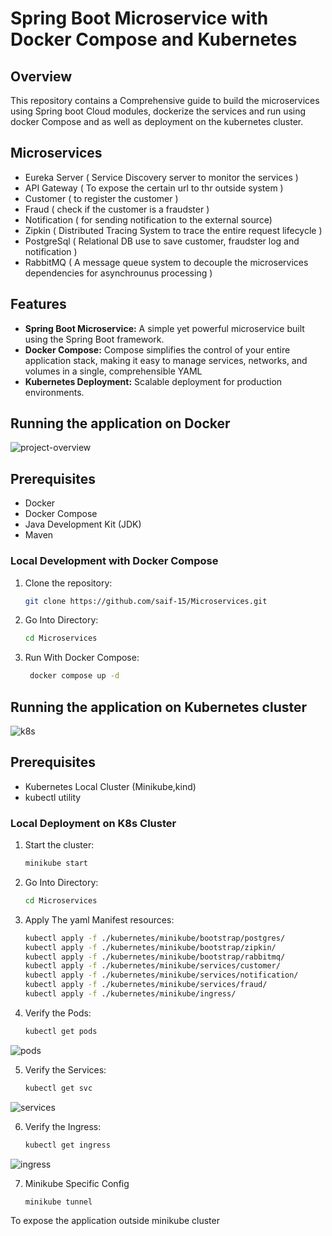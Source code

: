 # Spring Boot Microservice with Docker Compose and Kubernetes

## Overview

This repository contains a Comprehensive guide to build the microservices using Spring boot Cloud modules, dockerize the services and run using docker Compose and as well as deployment on the kubernetes cluster.

## Microservices
- Eureka Server ( Service Discovery server to monitor the services )
- API Gateway ( To expose the certain url to thr outside system )
- Customer ( to register the customer )
- Fraud ( check if the customer is a fraudster )
- Notification ( for sending notification to the external source)
- Zipkin ( Distributed Tracing System to trace the entire request lifecycle )
- PostgreSql ( Relational DB use to save customer, fraudster log and notification )
- RabbitMQ ( A message queue system to decouple the microservices dependencies for asynchrounus processing )


## Features

- **Spring Boot Microservice:** A simple yet powerful microservice built using the Spring Boot framework.
- **Docker Compose:** Compose simplifies the control of your entire application stack, making it easy to manage services, networks, and volumes in a single, comprehensible YAML
- **Kubernetes Deployment:** Scalable deployment for production environments.

## Running the application on Docker
![project-overview](https://github.com/saif-15/Microservices/assets/46129194/2e4edcfb-52e0-4dcd-99e8-a11ffa6c67f0)

## Prerequisites

- Docker
- Docker Compose
- Java Development Kit (JDK)
- Maven

### Local Development with Docker Compose

1. Clone the repository:

   ```bash
   git clone https://github.com/saif-15/Microservices.git

2. Go Into Directory:

   ```bash
   cd Microservices

3. Run With Docker Compose:

   ```bash
    docker compose up -d

## Running the application on Kubernetes cluster

![k8s](https://github.com/saif-15/Microservices/assets/46129194/8cba6004-000e-4902-9d4d-d229fbe3272b)

## Prerequisites

- Kubernetes Local Cluster (Minikube,kind)
- kubectl utility

### Local Deployment on K8s Cluster

1. Start the cluster:

   ```bash
   minikube start

2. Go Into Directory:

   ```bash
   cd Microservices

3. Apply The yaml Manifest resources:

   ```bash
   kubectl apply -f ./kubernetes/minikube/bootstrap/postgres/
   kubectl apply -f ./kubernetes/minikube/bootstrap/zipkin/
   kubectl apply -f ./kubernetes/minikube/bootstrap/rabbitmq/
   kubectl apply -f ./kubernetes/minikube/services/customer/
   kubectl apply -f ./kubernetes/minikube/services/notification/
   kubectl apply -f ./kubernetes/minikube/services/fraud/
   kubectl apply -f ./kubernetes/minikube/ingress/
   
4. Verify the Pods:

   ```bash
   kubectl get pods
  ![pods](https://github.com/saif-15/Microservices/assets/46129194/86551c93-9190-42dd-be6e-59dc85502b97)

5. Verify the Services:

   ```bash
   kubectl get svc
  ![services](https://github.com/saif-15/Microservices/assets/46129194/c33b32e8-edac-41e1-b99d-463b69e69d2e)

6. Verify the Ingress:

   ```bash
   kubectl get ingress
![ingress](https://github.com/saif-15/Microservices/assets/46129194/70841dc6-4341-4f1a-ae87-1c35ba41e4bf)

7. Minikube Specific Config

   ```bash
   minikube tunnel
   
To expose the application outside minikube cluster



   
